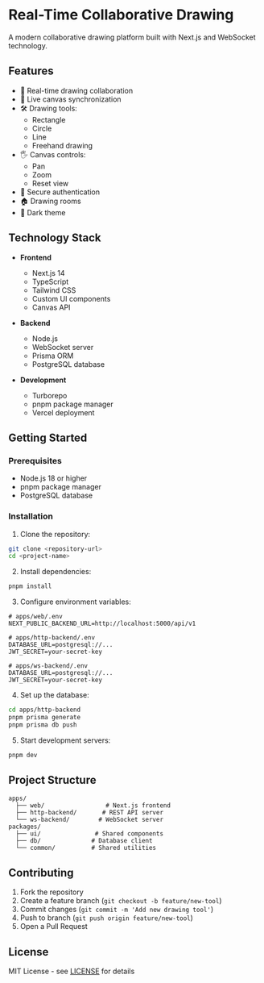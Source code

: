 # Real-Time Collaborative Drawing

A modern collaborative drawing platform built with Next.js and WebSocket technology.

## Features

- 🎨 Real-time drawing collaboration
- 🔄 Live canvas synchronization
- 🛠️ Drawing tools:
  - Rectangle
  - Circle
  - Line
  - Freehand drawing
- 🖐️ Canvas controls:
  - Pan
  - Zoom
  - Reset view
- 🔐 Secure authentication
- 🏠 Drawing rooms
- 🌙 Dark theme

## Technology Stack

- **Frontend**

  - Next.js 14
  - TypeScript
  - Tailwind CSS
  - Custom UI components
  - Canvas API

- **Backend**

  - Node.js
  - WebSocket server
  - Prisma ORM
  - PostgreSQL database

- **Development**
  - Turborepo
  - pnpm package manager
  - Vercel deployment

## Getting Started

### Prerequisites

- Node.js 18 or higher
- pnpm package manager
- PostgreSQL database

### Installation

1. Clone the repository:

```bash
git clone <repository-url>
cd <project-name>
```

2. Install dependencies:

```bash
pnpm install
```

3. Configure environment variables:

```env
# apps/web/.env
NEXT_PUBLIC_BACKEND_URL=http://localhost:5000/api/v1

# apps/http-backend/.env
DATABASE_URL=postgresql://...
JWT_SECRET=your-secret-key

# apps/ws-backend/.env
DATABASE_URL=postgresql://...
JWT_SECRET=your-secret-key
```

4. Set up the database:

```bash
cd apps/http-backend
pnpm prisma generate
pnpm prisma db push
```

5. Start development servers:

```bash
pnpm dev
```

## Project Structure

```
apps/
  ├── web/                 # Next.js frontend
  ├── http-backend/       # REST API server
  └── ws-backend/        # WebSocket server
packages/
  ├── ui/               # Shared components
  ├── db/              # Database client
  └── common/          # Shared utilities
```

## Contributing

1. Fork the repository
2. Create a feature branch (`git checkout -b feature/new-tool`)
3. Commit changes (`git commit -m 'Add new drawing tool'`)
4. Push to branch (`git push origin feature/new-tool`)
5. Open a Pull Request

## License

MIT License - see [LICENSE](LICENSE) for details

